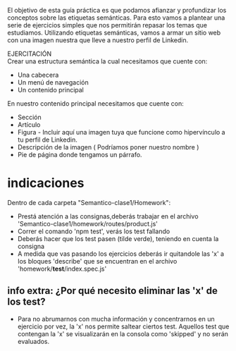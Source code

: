 El objetivo de esta guía práctica es que podamos afianzar y profundizar
 los conceptos sobre las etiquetas semánticas. Para esto vamos a plantear 
 una serie de ejercicios simples que nos permitirán repasar los temas 
 que estudiamos. 
Utilizando etiquetas semánticas, vamos a armar un sitio web con una imagen 
nuestra que lleve a nuestro perfil de Linkedin.

EJERCITACIÓN   
Crear una estructura semántica la cual necesitamos que cuente con:
- Una cabecera
- Un menú de navegación 
- Un contenido principal

En nuestro contenido principal necesitamos que cuente con:
- Sección
- Artículo
- Figura - Incluir aquí una imagen tuya que funcione como hipervínculo a tu perfil de Linkedin.
- Descripción de la imagen ( Podríamos poner nuestro nombre )
- Pie de página donde tengamos un párrafo.

# indicaciones 
Dentro de cada carpeta "Semantico-clase1/Homework":

- Prestá atención a las consignas,deberás trabajar en el archivo 'Semantico-clase1/homework/routes/product.js'
- Correr el comando 'npm test', verás los test fallando
- Deberás hacer que los test pasen (tilde verde), teniendo en cuenta la consigna
- A medida que vas pasando los ejercicios deberás ir quitandole las 'x' a los bloques 'describe' que se encuentran en el archivo 'homework/__test__/index.spec.js'

## info extra: ¿Por qué necesito eliminar las 'x' de los test?
- Para no abrumarnos con mucha información y concentrarnos en un ejercicio por vez, la 'x' nos permite saltear ciertos test. Aquellos test que contengan la 'x' se visualizarán en la consola como 'skipped' y no serán evaluados.

